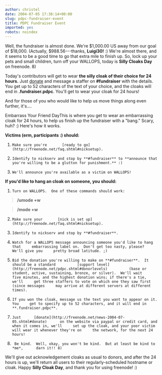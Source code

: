 ```yaml
---
author: christel
date: 2004-07-05 17:38:14+00:00
slug: pdpc-fundraiser-event
title: PDPC Fundraiser Event
imported: yes
robots: noindex
---
```

Well, the fundraiser is almost done.  We're $1,000.00 US away from our goal of $18,000.  (Actually, $988.56---thanks, **Luigi30!** :) We're almost there, and it seems to be a good time to go that extra mile to finish up.  So, lock up your pets and small children, turn off your WALLOPS, today is **Silly Cloaks Day** on freenode. 8)

Today's contributors will get to wear **the silly cloak of their choice for 24 hours.** Just  [donate](http://freenode.net/news-2004-07-05.shtml#donate)  and message a staffer on **#fundraiser** with the details. You get up to 52 characters of the text of your choice, and the cloaks will end in **.fundraiser.pdpc**. You'll get to wear your cloak for 24 hours!

And for those of you who would like to help us move things along even further, it's....



Embarrass Your Friend DayThis is where you get to wear an embarrassing cloak for 24 hours, to help us finish up the fundraiser with a "bang." Scary, huh? :) Here's how it works.

**Victims (erm, participants :) should:**




  1.     Make sure you're       [ready to go](http://freenode.net/faq.shtml#nicksetup).


  2.     Identify to nickserv and stop by **#fundraiser** to **announce that     you're willing to be a glutton for punishment.** :)


  3.     We'll announce you're available as a victim on WALLOPS!



**If you'd like to hang an cloak on someone, you should:**




  1.     Turn on WALLOPS.  One of these commands should work:


> **/umode +w**

> **/mode <yournick> +w**





  2.     Make sure your       [nick is set up](http://freenode.net/faq.shtml#nicksetup).


  3.     Identify to nickserv and stop by **#fundraiser**.


  4.     Watch for a WALLOPS message announcing someone you'd like to hang that     embarrassing label on.  Don't get too nasty, please?  We'll give you     pretty broad latitude. ;)


  5.     Bid the donation you're willing to make on **#fundraiser**.  It     should be a standard          [support level](http://freenode.net/pdpc.shtml#donorlevels)          (base or student, active, sustaining, bronze, or silver).  We'll wait     five minutes, and the highest donation wins; if there's a tie, we'll     get three staffers to vote on which one they saw first (since messages     may arrive at different servers at different times).


  6.     If you won the cloak, message us the text you want to appear on it.  You     get to specify up to 52 characters, and it will end in     **.fundraiser.pdpc**.


  7.     Just      [donate](http://freenode.net/news-2004-07-05.shtml#donate)      on the website via paypal or credit card, and when it comes in, we'll     set up the cloak, and your poor victim will wear it whenever they're on     the network, for the next 24 hours!


  8.      Be kind.  Well, okay, you won't be kind.  But at least be kind to *me*,      darn it!! 8)


We'll give out acknowledgement cloaks as usual to donors, and after the 24 hours is up, we'll return all users to their regularly-scheduled hostname or cloak.  Happy **Silly Cloak Day**, and thank you for using freenode! :)
